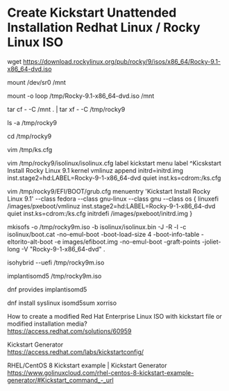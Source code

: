 # Create Kickstart Unattended Installation Redhat Linux / Rocky Linux ISO


wget https://download.rockylinux.org/pub/rocky/9/isos/x86_64/Rocky-9.1-x86_64-dvd.iso

mount /dev/sr0 /mnt

mount -o loop /tmp/Rocky-9.1-x86_64-dvd.iso /mnt

tar cf - -C /mnt . | tar xf - -C /tmp/rocky9

ls -a /tmp/rocky9

cd /tmp/rocky9

vim /tmp/ks.cfg 

vim /tmp/rocky9/isolinux/isolinux.cfg
label kickstart
  menu label ^Kicskstart Install Rocky Linux 9.1
  kernel vmlinuz
  append initrd=initrd.img inst.stage2=hd:LABEL=Rocky-9-1-x86_64-dvd quiet inst.ks=cdrom:/ks.cfg

vim /tmp/rocky9/EFI/BOOT/grub.cfg
menuentry 'Kickstart Install Rocky Linux 9.1' --class fedora --class gnu-linux --class gnu --class os {
        linuxefi /images/pxeboot/vmlinuz inst.stage2=hd:LABEL=Rocky-9-1-x86_64-dvd quiet inst.ks=cdrom:/ks.cfg
        initrdefi /images/pxeboot/initrd.img
}

mkisofs -o /tmp/rocky9m.iso -b isolinux/isolinux.bin -J -R -l -c isolinux/boot.cat -no-emul-boot -boot-load-size 4 -boot-info-table -eltorito-alt-boot -e images/efiboot.img -no-emul-boot -graft-points -joliet-long -V "Rocky-9-1-x86_64-dvd" .

isohybrid --uefi /tmp/rocky9m.iso

implantisomd5 /tmp/rocky9m.iso

dnf provides implantisomd5

dnf install syslinux isomd5sum xorriso

How to create a modified Red Hat Enterprise Linux ISO with kickstart file or modified installation media?  
https://access.redhat.com/solutions/60959

Kickstart Generator  
https://access.redhat.com/labs/kickstartconfig/

RHEL/CentOS 8 Kickstart example | Kickstart Generator  
https://www.golinuxcloud.com/rhel-centos-8-kickstart-example-generator/#Kickstart_command_-_url
